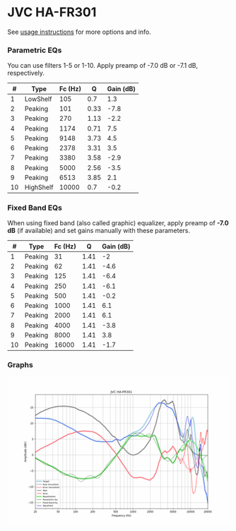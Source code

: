 # JVC HA-FR301
See [usage instructions](https://github.com/jaakkopasanen/AutoEq#usage) for more options and info.

### Parametric EQs
You can use filters 1-5 or 1-10. Apply preamp of -7.0 dB or -7.1 dB, respectively.

|   # | Type      |   Fc (Hz) |    Q |   Gain (dB) |
|-----|-----------|-----------|------|-------------|
|   1 | LowShelf  |       105 | 0.7  |         1.3 |
|   2 | Peaking   |       101 | 0.33 |        -7.8 |
|   3 | Peaking   |       270 | 1.13 |        -2.2 |
|   4 | Peaking   |      1174 | 0.71 |         7.5 |
|   5 | Peaking   |      9148 | 3.73 |         4.5 |
|   6 | Peaking   |      2378 | 3.31 |         3.5 |
|   7 | Peaking   |      3380 | 3.58 |        -2.9 |
|   8 | Peaking   |      5000 | 2.56 |        -3.5 |
|   9 | Peaking   |      6513 | 3.85 |         2.1 |
|  10 | HighShelf |     10000 | 0.7  |        -0.2 |

### Fixed Band EQs
When using fixed band (also called graphic) equalizer, apply preamp of **-7.0 dB** (if available) and set gains manually with these parameters.

|   # | Type    |   Fc (Hz) |    Q |   Gain (dB) |
|-----|---------|-----------|------|-------------|
|   1 | Peaking |        31 | 1.41 |        -2   |
|   2 | Peaking |        62 | 1.41 |        -4.6 |
|   3 | Peaking |       125 | 1.41 |        -6.4 |
|   4 | Peaking |       250 | 1.41 |        -6.1 |
|   5 | Peaking |       500 | 1.41 |        -0.2 |
|   6 | Peaking |      1000 | 1.41 |         6.1 |
|   7 | Peaking |      2000 | 1.41 |         6.1 |
|   8 | Peaking |      4000 | 1.41 |        -3.8 |
|   9 | Peaking |      8000 | 1.41 |         3.8 |
|  10 | Peaking |     16000 | 1.41 |        -1.7 |

### Graphs
![](./JVC%20HA-FR301.png)
